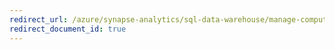 ```yaml
---
redirect_url: /azure/synapse-analytics/sql-data-warehouse/manage-compute-with-azure-functions
redirect_document_id: true
---
```

